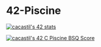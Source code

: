 # 42-Piscine
[![cacastil's 42 stats](https://badge42.vercel.app/api/v2/clgp8695t003008mn8fbfrodp/stats?cursusId=9&coalitionId=216)](https://github.com/JaeSeoKim/badge42)

[![cacastil's 42 C Piscine BSQ Score](https://badge42.vercel.app/api/v2/clgp8695t003008mn8fbfrodp/project/3043013)](https://github.com/JaeSeoKim/badge42)
